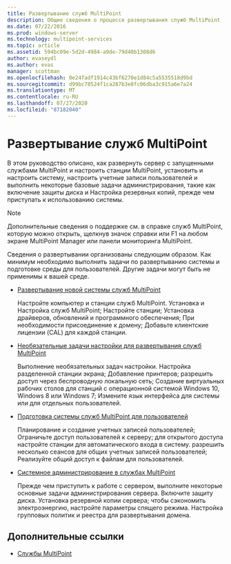 ```yaml
---
title: Развертывание служб MultiPoint
description: Общие сведения о процессе развертывания служб MultiPoint
ms.date: 07/22/2016
ms.prod: windows-server
ms.technology: multipoint-services
ms.topic: article
ms.assetid: 594bc09e-5d2d-4984-a9de-79d40b1308d6
author: evaseydl
ms.author: evas
manager: scottman
ms.openlocfilehash: 0e24fadf1914c43bf6270e1d84c5a5535518d9bd
ms.sourcegitcommit: d99bc78524f1ca287b3e8fc06dba3c915a6e7a24
ms.translationtype: MT
ms.contentlocale: ru-RU
ms.lasthandoff: 07/27/2020
ms.locfileid: "87182040"
---
```

# <a name="deploying-multipoint-services"></a>Развертывание служб MultiPoint

В этом руководство описано, как развернуть сервер с запущенными службами MultiPoint и настроить станции MultiPoint, установить и настроить систему, настроить учетные записи пользователей и выполнить некоторые базовые задачи администрирования, такие как включение защиты диска и Настройка резервных копий, прежде чем приступать к использованию системы.

> [!NOTE]
> Дополнительные сведения о поддержке см. в справке служб MultiPoint, которую можно открыть, щелкнув значок справки или F1 на любом экране MultiPoint Manager или панели мониторинга MultiPoint.

Сведения о развертывании организованы следующим образом. Как минимум необходимо выполнить задачи по развертыванию системы и подготовке среды для пользователей. Другие задачи могут быть не применимы к вашей среде.
-   [Развертывание новой системы служб MultiPoint](Deploy-a-new-MultiPoint-services-system.md)

    Настройте компьютер и станции служб MultiPoint. Установка и Настройка служб MultiPoint; Настройте станции; Установка драйверов, обновлений и программного обеспечения; При необходимости присоединение к домену; Добавьте клиентские лицензии (CAL) для каждой станции.

-   [Необязательные задачи настройки для развертывания служб MultiPoint](Optional-configuration-tasks-for-a-MultiPoint-services-deployment.md)

    Выполнение необязательных задач настройки. Настройка разделенной станции экрана; Добавление принтеров; разрешить доступ через беспроводную локальную сеть; Создание виртуальных рабочих столов для станций с операционной системой Windows 10, Windows 8 или Windows 7; Измените язык интерфейса для системы или для отдельных пользователей.

-   [Подготовка системы служб MultiPoint для пользователей](Prepare-your-MultiPoint-services-system-for-users.md)

    Планирование и создание учетных записей пользователей; Ограничьте доступ пользователей к серверу; для открытого доступа настройте станции для автоматического входа в систему. разрешить несколько сеансов для общих учетных записей пользователей; Реализуйте общий доступ к файлам для пользователей.

-   [Системное администрирование в службах MultiPoint](System-administration-in-MultiPoint-services.md)

    Прежде чем приступить к работе с сервером, выполните некоторые основные задачи администрирования сервера. Включите защиту диска. Установка резервной копии сервера; чтобы сэкономить электроэнергию, настройте параметры спящего режима. Настройка групповых политик и реестра для развертывания домена.

## <a name="additional-references"></a>Дополнительные ссылки

- [Службы MultiPoint](MultiPoint-Services.md)
